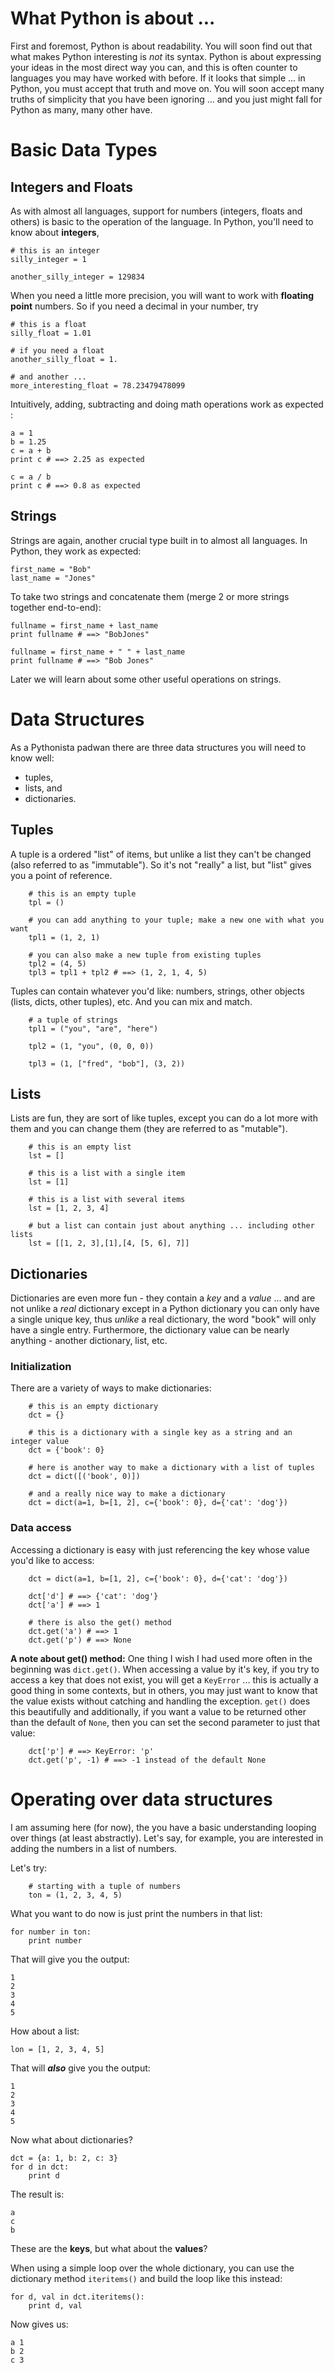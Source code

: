 # What Python is about ...
First and foremost, Python is about readability.  You will soon find out that what makes Python interesting is _not_ its syntax.  Python is about expressing your ideas in the most direct way you can, and this is often counter to languages you may have worked with before.  If it looks that simple ... in Python, you must accept that truth and move on.  You will soon accept many truths of simplicity that you have been ignoring ... and you just might fall for Python as many, many other have.

# Basic Data Types

## Integers and Floats
As with almost all languages, support for numbers (integers, floats and others) is basic to the operation of the language.  In Python, you'll need to know about **integers**,

    # this is an integer
    silly_integer = 1

    another_silly_integer = 129834

When you need a little more precision, you will want to work with **floating point** numbers.  So if you need a decimal in your number, try

    # this is a float
    silly_float = 1.01

    # if you need a float
    another_silly_float = 1.

    # and another ...
    more_interesting_float = 78.23479478099

Intuitively, adding, subtracting and doing math operations work as expected :

    a = 1
    b = 1.25
    c = a + b
    print c # ==> 2.25 as expected

    c = a / b
    print c # ==> 0.8 as expected


## Strings
Strings are again, another crucial type built in to almost all languages.  In Python, they work as expected:

    first_name = "Bob"
    last_name = "Jones"

To take two strings and concatenate them (merge 2 or more strings together end-to-end):

    fullname = first_name + last_name
    print fullname # ==> "BobJones"

    fullname = first_name + " " + last_name
    print fullname # ==> "Bob Jones"


Later we will learn about some other useful operations on strings.


# Data Structures
As a Pythonista padwan there are three data structures you will need to know well:

* tuples,
* lists, and
* dictionaries.

## Tuples
A tuple is a ordered "list" of items, but unlike a list they can't be changed (also referred to as "immutable").  So it's not "really" a list, but "list" gives you a point of reference.

        # this is an empty tuple
        tpl = ()

        # you can add anything to your tuple; make a new one with what you want
        tpl1 = (1, 2, 1)

        # you can also make a new tuple from existing tuples
        tpl2 = (4, 5)
        tpl3 = tpl1 + tpl2 # ==> (1, 2, 1, 4, 5)

Tuples can contain whatever you'd like: numbers, strings, other objects (lists, dicts, other tuples), etc.  And you can mix and match.

        # a tuple of strings
        tpl1 = ("you", "are", "here")

        tpl2 = (1, "you", (0, 0, 0))

        tpl3 = (1, ["fred", "bob"], (3, 2))

## Lists
Lists are fun, they are sort of like tuples, except you can do a lot more with them and you can change them (they are referred to as "mutable").


        # this is an empty list
        lst = []

        # this is a list with a single item
        lst = [1]

        # this is a list with several items
        lst = [1, 2, 3, 4]

        # but a list can contain just about anything ... including other lists
        lst = [[1, 2, 3],[1],[4, [5, 6], 7]]

## Dictionaries

Dictionaries are even more fun - they contain a _key_ and a _value_ ... and are not unlike a _real_ dictionary except in a Python dictionary you can only have a single unique key, thus _unlike_ a real dictionary, the word "book" will only have a single entry.  Furthermore, the dictionary value can be nearly anything - another dictionary, list, etc.


### Initialization
There are a variety of ways to make dictionaries:

        # this is an empty dictionary
        dct = {}

        # this is a dictionary with a single key as a string and an integer value
        dct = {'book': 0}

        # here is another way to make a dictionary with a list of tuples
        dct = dict([('book', 0)])

        # and a really nice way to make a dictionary
        dct = dict(a=1, b=[1, 2], c={'book': 0}, d={'cat': 'dog'})

### Data access
Accessing a dictionary is easy with just referencing the key whose value you'd like to access:

        dct = dict(a=1, b=[1, 2], c={'book': 0}, d={'cat': 'dog'})

        dct['d'] # ==> {'cat': 'dog'}
        dct['a'] # ==> 1

        # there is also the get() method
        dct.get('a') # ==> 1
        dct.get('p') # ==> None


**A note about get() method:**  One thing I wish I had used more often in the beginning was `dict.get()`.  When accessing a value by it's key, if you try to access a key that does not exist, you will get a `KeyError` ... this is actually a good thing in some contexts, but in others, you may just want to know that the value exists without catching and handling the exception.  `get()` does this beautifully and additionally, if you want a value to be returned other than the default of `None`, then you can set the second parameter to just that value:

        dct['p'] # ==> KeyError: 'p'
        dct.get('p', -1) # ==> -1 instead of the default None


# Operating over data structures
I am assuming here (for now), the you have a basic understanding looping over things (at least abstractly).  Let's say, for example, you are interested in adding the numbers in a list of numbers.

Let's try:

        # starting with a tuple of numbers
        ton = (1, 2, 3, 4, 5)

What you want to do now is just print the numbers in that list:

    for number in ton:
        print number

That will give you the output:

    1
    2
    3
    4
    5

How about a list:

    lon = [1, 2, 3, 4, 5]

That will **_also_** give you the output:

    1
    2
    3
    4
    5

Now what about dictionaries?

    dct = {a: 1, b: 2, c: 3}
    for d in dct:
        print d

The result is:

    a
    c
    b

These are the **keys**, but what about the **values**?

When using a simple loop over the whole dictionary, you can use the dictionary method `iteritems()` and build the loop like this instead:

    for d, val in dct.iteritems():
        print d, val

Now gives us:

    a 1
    b 2
    c 3

